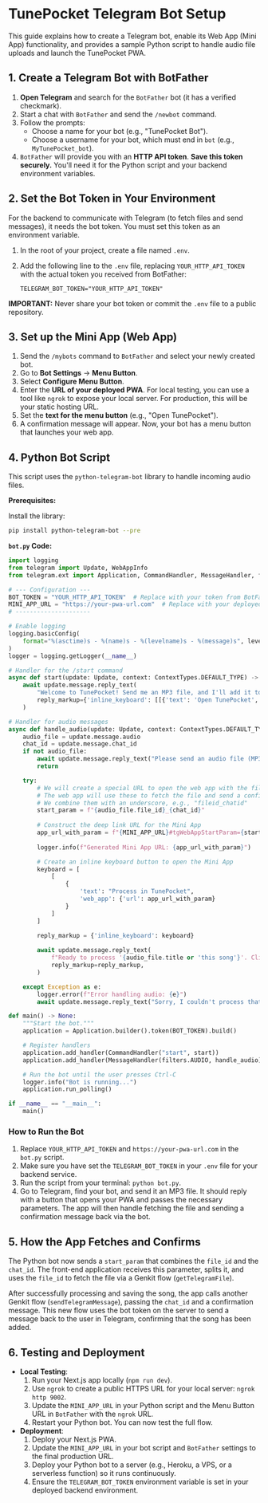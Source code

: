# TunePocket Telegram Bot Setup

This guide explains how to create a Telegram bot, enable its Web App (Mini App) functionality, and provides a sample Python script to handle audio file uploads and launch the TunePocket PWA.

## 1. Create a Telegram Bot with BotFather

1.  **Open Telegram** and search for the `BotFather` bot (it has a verified checkmark).
2.  Start a chat with `BotFather` and send the `/newbot` command.
3.  Follow the prompts:
    *   Choose a name for your bot (e.g., "TunePocket Bot").
    *   Choose a username for your bot, which must end in `bot` (e.g., `MyTunePocket_bot`).
4.  `BotFather` will provide you with an **HTTP API token**. **Save this token securely.** You'll need it for the Python script and your backend environment variables.

## 2. Set the Bot Token in Your Environment

For the backend to communicate with Telegram (to fetch files and send messages), it needs the bot token. You must set this token as an environment variable.

1.  In the root of your project, create a file named `.env`.
2.  Add the following line to the `.env` file, replacing `YOUR_HTTP_API_TOKEN` with the actual token you received from BotFather:

    ```
    TELEGRAM_BOT_TOKEN="YOUR_HTTP_API_TOKEN"
    ```

**IMPORTANT:** Never share your bot token or commit the `.env` file to a public repository.

## 3. Set up the Mini App (Web App)

1.  Send the `/mybots` command to `BotFather` and select your newly created bot.
2.  Go to **Bot Settings** -> **Menu Button**.
3.  Select **Configure Menu Button**.
4.  Enter the **URL of your deployed PWA**. For local testing, you can use a tool like `ngrok` to expose your local server. For production, this will be your static hosting URL.
5.  Set the **text for the menu button** (e.g., "Open TunePocket").
6.  A confirmation message will appear. Now, your bot has a menu button that launches your web app.

## 4. Python Bot Script

This script uses the `python-telegram-bot` library to handle incoming audio files.

**Prerequisites:**

Install the library:
```bash
pip install python-telegram-bot --pre
```

**`bot.py` Code:**

```python
import logging
from telegram import Update, WebAppInfo
from telegram.ext import Application, CommandHandler, MessageHandler, filters, ContextTypes

# --- Configuration ---
BOT_TOKEN = "YOUR_HTTP_API_TOKEN"  # Replace with your token from BotFather
MINI_APP_URL = "https://your-pwa-url.com"  # Replace with your deployed PWA's URL
# ---------------------

# Enable logging
logging.basicConfig(
    format="%(asctime)s - %(name)s - %(levelname)s - %(message)s", level=logging.INFO
)
logger = logging.getLogger(__name__)

# Handler for the /start command
async def start(update: Update, context: ContextTypes.DEFAULT_TYPE) -> None:
    await update.message.reply_text(
        "Welcome to TunePocket! Send me an MP3 file, and I'll add it to your library.",
        reply_markup={'inline_keyboard': [[{'text': 'Open TunePocket', 'web_app': {'url': MINI_APP_URL}}]]}
    )

# Handler for audio messages
async def handle_audio(update: Update, context: ContextTypes.DEFAULT_TYPE) -> None:
    audio_file = update.message.audio
    chat_id = update.message.chat_id
    if not audio_file:
        await update.message.reply_text("Please send an audio file (MP3).")
        return

    try:
        # We will create a special URL to open the web app with the file_id and chat_id
        # The web app will use these to fetch the file and send a confirmation message back.
        # We combine them with an underscore, e.g., "fileid_chatid"
        start_param = f"{audio_file.file_id}_{chat_id}"
        
        # Construct the deep link URL for the Mini App
        app_url_with_param = f"{MINI_APP_URL}#tgWebAppStartParam={start_param}"
        
        logger.info(f"Generated Mini App URL: {app_url_with_param}")

        # Create an inline keyboard button to open the Mini App
        keyboard = [
            [
                {
                    'text': "Process in TunePocket",
                    'web_app': {'url': app_url_with_param}
                }
            ]
        ]
        
        reply_markup = {'inline_keyboard': keyboard}

        await update.message.reply_text(
            f"Ready to process '{audio_file.title or 'this song'}'. Click below to open and add to your library:",
            reply_markup=reply_markup,
        )

    except Exception as e:
        logger.error(f"Error handling audio: {e}")
        await update.message.reply_text("Sorry, I couldn't process that file. Please try again.")

def main() -> None:
    """Start the bot."""
    application = Application.builder().token(BOT_TOKEN).build()

    # Register handlers
    application.add_handler(CommandHandler("start", start))
    application.add_handler(MessageHandler(filters.AUDIO, handle_audio))

    # Run the bot until the user presses Ctrl-C
    logger.info("Bot is running...")
    application.run_polling()

if __name__ == "__main__":
    main()

```

### How to Run the Bot

1.  Replace `YOUR_HTTP_API_TOKEN` and `https://your-pwa-url.com` in the `bot.py` script.
2.  Make sure you have set the `TELEGRAM_BOT_TOKEN` in your `.env` file for your backend service.
3.  Run the script from your terminal: `python bot.py`.
4.  Go to Telegram, find your bot, and send it an MP3 file. It should reply with a button that opens your PWA and passes the necessary parameters. The app will then handle fetching the file and sending a confirmation message back via the bot.

## 5. How the App Fetches and Confirms

The Python bot now sends a `start_param` that combines the `file_id` and the `chat_id`. The front-end application receives this parameter, splits it, and uses the `file_id` to fetch the file via a Genkit flow (`getTelegramFile`).

After successfully processing and saving the song, the app calls another Genkit flow (`sendTelegramMessage`), passing the `chat_id` and a confirmation message. This new flow uses the bot token on the server to send a message back to the user in Telegram, confirming that the song has been added.

## 6. Testing and Deployment

*   **Local Testing**:
    1.  Run your Next.js app locally (`npm run dev`).
    2.  Use `ngrok` to create a public HTTPS URL for your local server: `ngrok http 9002`.
    3.  Update the `MINI_APP_URL` in your Python script and the Menu Button URL in `BotFather` with the `ngrok` URL.
    4.  Restart your Python bot. You can now test the full flow.
*   **Deployment**:
    1.  Deploy your Next.js PWA.
    2.  Update the `MINI_APP_URL` in your bot script and `BotFather` settings to the final production URL.
    3.  Deploy your Python bot to a server (e.g., Heroku, a VPS, or a serverless function) so it runs continuously.
    4.  Ensure the `TELEGRAM_BOT_TOKEN` environment variable is set in your deployed backend environment.
